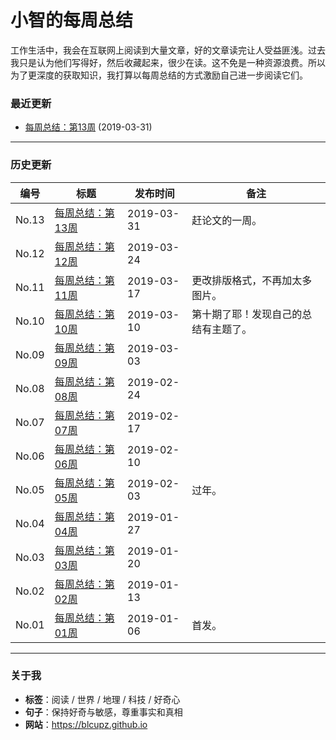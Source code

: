 # 小智的每周总结
工作生活中，我会在互联网上阅读到大量文章，好的文章读完让人受益匪浅。过去我只是认为他们写得好，然后收藏起来，很少在读。这不免是一种资源浪费。所以为了更深度的获取知识，我打算以每周总结的方式激励自己进一步阅读它们。


### 最近更新

* [每周总结：第13周](weekly/week_13.md)  (2019-03-31)

---

### 历史更新

| 编号 | 标题 | 发布时间 | 备注 |
| -- | -- | -- | -- |
|No.13 |[每周总结：第13周](weekly/week_13.md)|2019-03-31| 赶论文的一周。  |
|No.12 |[每周总结：第12周](weekly/week_12.md)|2019-03-24|   |
|No.11 |[每周总结：第11周](weekly/week_11.md)|2019-03-17| 更改排版格式，不再加太多图片。  |
|No.10 |[每周总结：第10周](weekly/week_10.md)|2019-03-10| 第十期了耶！发现自己的总结有主题了。 |
|No.09 |[每周总结：第09周](weekly/week_09.md)|2019-03-03|  |
|No.08 |[每周总结：第08周](weekly/week_08.md)|2019-02-24|  |
|No.07 |[每周总结：第07周](weekly/week_07.md)|2019-02-17|  |
|No.06 |[每周总结：第06周](weekly/week_06.md)|2019-02-10|  |
|No.05 |[每周总结：第05周](weekly/week_05.md)|2019-02-03|过年。  |
|No.04 |[每周总结：第04周](weekly/week_04.md)|2019-01-27|  |
|No.03 |[每周总结：第03周](weekly/week_03.md)|2019-01-20|  |
|No.02 |[每周总结：第02周](weekly/week_02.md)|2019-01-13|  |
|No.01 |[每周总结：第01周](weekly/week_01.md)|2019-01-06|首发。  |

---
### 关于我
* **标签**：阅读 / 世界 / 地理 / 科技 / 好奇心
* **句子**：保持好奇与敏感，尊重事实和真相
* **网站**：https://blcupz.github.io
